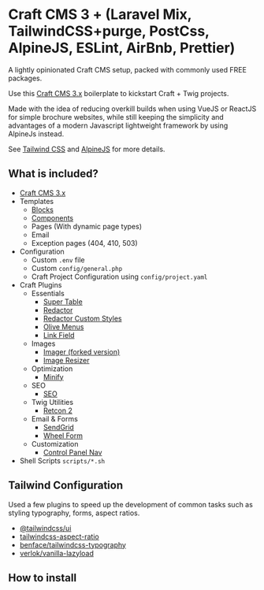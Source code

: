 # Craft CMS 3 + (Laravel Mix, TailwindCSS+purge, PostCss, AlpineJS, ESLint, AirBnb, Prettier)

A lightly opinionated Craft CMS setup, packed with commonly used FREE packages.

Use this [Craft CMS 3.x](https://github.com/craftcms/cms) boilerplate to kickstart Craft + Twig projects.

Made with the idea of reducing overkill builds when using VueJS or ReactJS for simple brochure websites, while still keeping the simplicity and advantages of a modern Javascript lightweight framework by using AlpineJs instead.

See [Tailwind CSS](https://tailwindcss.com) and [AlpineJS](https://github.com/alpinejs/alpine) for more details.

## What is included?

- [Craft CMS 3.x](https://github.com/craftcms/cms)
- Templates
   - [Blocks](https://github.com/k0d3rR/craft-startup-kit#blocks)
   - [Components](https://github.com/k0d3rR/craft-startup-kit#components)
   - Pages (With dynamic page types)
   - Email
   - Exception pages (404, 410, 503)
- Configuration
   - Custom `.env` file
   - Custom `config/general.php`
   - Craft Project Configuration using `config/project.yaml`
- Craft Plugins
   - Essentials
     - [Super Table](https://github.com/verbb/super-table)
     - [Redactor](https://github.com/craftcms/redactor)
     - [Redactor Custom Styles](https://github.com/carlcs/craft-redactorcustomstyles)
     - [Olive Menus](https://github.com/OliveStudio/olivemenus)
     - [Link Field](https://github.com/sebastian-lenz/craft-linkfield)
   - Images
     - [Imager (forked version)](https://github.com/k0d3rR/Imager-Craft)
     - [Image Resizer](https://github.com/verbb/image-resizer)
   - Optimization
     - [Minify](https://github.com/nystudio107/craft-minify)
   - SEO
     - [SEO](https://github.com/ethercreative/seo)
   - Twig Utilities
     - [Retcon 2](https://github.com/mmikkel/Retcon-Craft)
   - Email & Forms
     - [SendGrid](https://github.com/putyourlightson/craft-sendgrid)
     - [Wheel Form](https://github.com/xpertbot/craft-wheelform)
   - Customization
     - [Control Panel Nav](https://github.com/verbb/cp-nav)
 - Shell Scripts `scripts/*.sh`
 
## Tailwind Configuration
Used a few plugins to speed up the development of common tasks such as styling typography, forms, aspect ratios.

- [@tailwindcss/ui](https://www.npmjs.com/package/@tailwindcss/ui)
- [tailwindcss-aspect-ratio](https://github.com/webdna/tailwindcss-aspect-ratio)
- [benface/tailwindcss-typography](https://github.com/benface/tailwindcss-typography)
- [verlok/vanilla-lazyload](https://github.com/verlok/vanilla-lazyload)
   
## How to install

